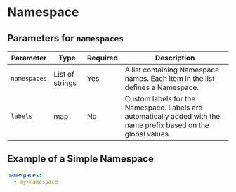 # Namespace

## Parameters for `namespaces`

| Parameter    | Type            | Required | Description                                                                                                      |
| ------------ | --------------- | -------- | ---------------------------------------------------------------------------------------------------------------- |
| `namespaces` | List of strings | Yes      | A list containing Namespace names. Each item in the list defines a Namespace.                                    |
| `labels`     | map             | No       | Custom labels for the Namespace. Labels are automatically added with the name prefix based on the global values. |

## Example of a Simple Namespace

```yaml
namespaces:
  - my-namespace
```
